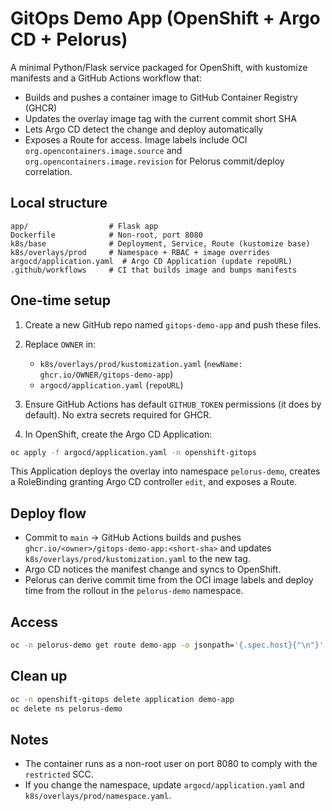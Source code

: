 # GitOps Demo App (OpenShift + Argo CD + Pelorus)

A minimal Python/Flask service packaged for OpenShift, with kustomize manifests and a GitHub Actions workflow that:

- Builds and pushes a container image to GitHub Container Registry (GHCR)
- Updates the overlay image tag with the current commit short SHA
- Lets Argo CD detect the change and deploy automatically
- Exposes a Route for access. Image labels include OCI `org.opencontainers.image.source` and `org.opencontainers.image.revision` for Pelorus commit/deploy correlation.

## Local structure

```
app/                  # Flask app
Dockerfile            # Non-root, port 8080
k8s/base              # Deployment, Service, Route (kustomize base)
k8s/overlays/prod     # Namespace + RBAC + image overrides
argocd/application.yaml  # Argo CD Application (update repoURL)
.github/workflows     # CI that builds image and bumps manifests
```

## One-time setup

1) Create a new GitHub repo named `gitops-demo-app` and push these files.

2) Replace `OWNER` in:
   - `k8s/overlays/prod/kustomization.yaml` (`newName: ghcr.io/OWNER/gitops-demo-app`)
   - `argocd/application.yaml` (`repoURL`)

3) Ensure GitHub Actions has default `GITHUB_TOKEN` permissions (it does by default). No extra secrets required for GHCR.

4) In OpenShift, create the Argo CD Application:

```bash
oc apply -f argocd/application.yaml -n openshift-gitops
```

This Application deploys the overlay into namespace `pelorus-demo`, creates a RoleBinding granting Argo CD controller `edit`, and exposes a Route.

## Deploy flow

- Commit to `main` -> GitHub Actions builds and pushes `ghcr.io/<owner>/gitops-demo-app:<short-sha>` and updates `k8s/overlays/prod/kustomization.yaml` to the new tag.
- Argo CD notices the manifest change and syncs to OpenShift.
- Pelorus can derive commit time from the OCI image labels and deploy time from the rollout in the `pelorus-demo` namespace.

## Access

```bash
oc -n pelorus-demo get route demo-app -o jsonpath='{.spec.host}{"\n"}'
```

## Clean up

```bash
oc -n openshift-gitops delete application demo-app
oc delete ns pelorus-demo
```

## Notes

- The container runs as a non-root user on port 8080 to comply with the `restricted` SCC.
- If you change the namespace, update `argocd/application.yaml` and `k8s/overlays/prod/namespace.yaml`.



